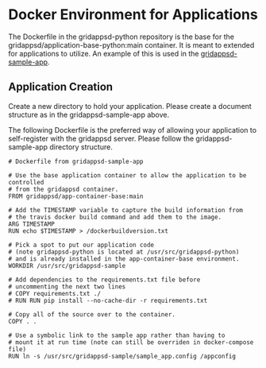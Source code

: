 # Docker Environment for Applications

The Dockerfile in the gridappsd-python repository is the base for the
gridappsd/application-base-python:main container.  It is meant to extended for applications
to utilize.  An example of this is used in the
[gridappsd-sample-app](https://github.com/GRIDAPPSD/gridappsd-sample-app).

## Application Creation

Create a new directory to hold your application.  Please create a document structure as
in the gridappsd-sample-app above.

The following Dockerfile is the preferred way of allowing your application to self-register
with the gridappsd server.  Please follow the gridappsd-sample-app directory structure.

````
# Dockerfile from gridappsd-sample-app

# Use the base application container to allow the application to be controlled
# from the gridappsd container.
FROM gridappsd/app-container-base:main

# Add the TIMESTAMP variable to capture the build information from
# the travis docker build command and add them to the image.
ARG TIMESTAMP
RUN echo $TIMESTAMP > /dockerbuildversion.txt

# Pick a spot to put our application code
# (note gridappsd-python is located at /usr/src/gridappsd-python)
# and is already installed in the app-container-base environment.
WORKDIR /usr/src/gridappsd-sample

# Add dependencies to the requirements.txt file before
# uncommenting the next two lines
# COPY requirements.txt ./
# RUN RUN pip install --no-cache-dir -r requirements.txt

# Copy all of the source over to the container.
COPY . .

# Use a symbolic link to the sample app rather than having to
# mount it at run time (note can still be overriden in docker-compose file)
RUN ln -s /usr/src/gridappsd-sample/sample_app.config /appconfig
````
